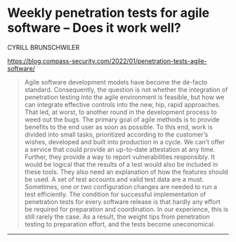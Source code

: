 # Weekly penetration tests for agile software – Does it work well?

CYRILL BRUNSCHWILER

https://blog.compass-security.com/2022/01/penetration-tests-agile-software/
<blockquote>
Agile software development models have become the de-facto standard. Consequently, the question is not whether the integration of penetration testing into the agile environment is feasible, but how we can integrate effective controls into the new, hip, rapid approaches. That led, at worst, to another round in the development process to weed out the bugs. The primary goal of agile methods is to provide benefits to the end user as soon as possible. To this end, work is divided into small tasks, prioritized according to the customer’s wishes, developed and built into production in a cycle. We can’t offer a service that could provide an up-to-date attestation at any time. Further, they provide a way to report vulnerabilities responsibly. It would be logical that the results of a test would also be included in these tools. They also need an explanation of how the features should be used. A set of test accounts and valid test data are a must. Sometimes, one or two configuration changes are needed to run a test efficiently. The condition for successful implementation of penetration tests for every software release is that hardly any effort be required for preparation and coordination. In our experience, this is still rarely the case. As a result, the weight tips from penetration testing to preparation effort, and the tests become uneconomical.
</blockquote>

---

